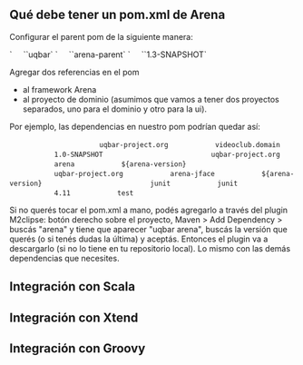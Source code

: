 Qué debe tener un pom.xml de Arena
----------------------------------

Configurar el parent pom de la siguiente manera:

<parent>
`     `<groupId>`uqbar`</groupId>
`     `<artifactId>`arena-parent`</artifactId>
`     `<version>`1.3-SNAPSHOT`</version>
</parent>

Agregar dos referencias en el pom

-   al framework Arena
-   al proyecto de dominio (asumimos que vamos a tener dos proyectos separados, uno para el dominio y otro para la ui).

Por ejemplo, las dependencias en nuestro pom podrían quedar así:

`   `<dependencies>
`       `<dependency>
`           `<groupId>`uqbar-project.org`</groupId>
`           `<artifactId>`videoclub.domain`</artifactId>
`           `<version>`1.0-SNAPSHOT`</version>
`       `</dependency>
`       `<dependency>
`           `<groupId>`uqbar-project.org`</groupId>
`           `<artifactId>`arena`</artifactId>
`           `<version>`${arena-version}`</version>
`       `</dependency>
`       `<dependency>
`           `<groupId>`uqbar-project.org`</groupId>
`           `<artifactId>`arena-jface`</artifactId>
`           `<version>`${arena-version}`</version>
`       `</dependency>
`       `<dependency>
`           `<groupId>`junit`</groupId>
`           `<artifactId>`junit`</artifactId>
`           `<version>`4.11`</version>
`           `<scope>`test`</scope>
`       `</dependency>
`   `</dependencies>

Si no querés tocar el pom.xml a mano, podés agregarlo a través del plugin M2clipse: botón derecho sobre el proyecto, Maven &gt; Add Dependency &gt; buscás "arena" y tiene que aparecer "uqbar arena", buscás la versión que querés (o si tenés dudas la última) y aceptás. Entonces el plugin va a descargarlo (si no lo tiene en tu repositorio local). Lo mismo con las demás dependencias que necesites.

Integración con Scala
---------------------

Integración con Xtend
---------------------

Integración con Groovy
----------------------
